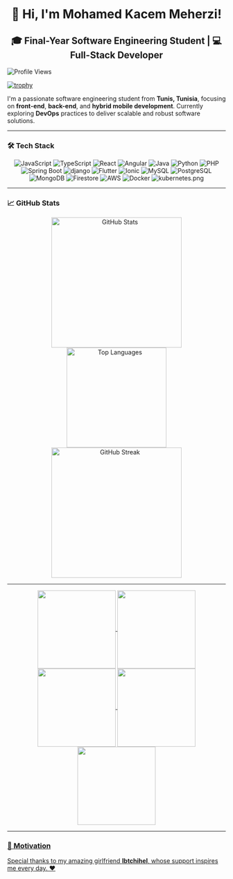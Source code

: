 <div align="center"> <h1>👋 Hi, I'm Mohamed Kacem Meherzi!</h1></div>

<div align="center">
  <h2>🎓 Final-Year Software Engineering Student | 💻 Full-Stack Developer</h2>
</div>

![Profile Views](https://komarev.com/ghpvc/?username=Kacemmeherzi&color=blue)

[![trophy](https://github-profile-trophy.vercel.app/?username=Kacemmeherzi&theme=onedark)](https://github.com/ryo-ma/github-profile-trophy)

I'm a passionate software engineering student from **Tunis, Tunisia**, focusing on **front-end**, **back-end**, and **hybrid mobile development**. Currently exploring **DevOps** practices to deliver scalable and robust software solutions.

---

### 🛠 Tech Stack

<div align="center">
  <img src="https://img.icons8.com/color/64/000000/javascript.png" alt="JavaScript" />
  <img src="https://img.icons8.com/color/64/000000/typescript.png" alt="TypeScript" />
  <img src="https://img.icons8.com/color/64/000000/react-native.png" alt="React" />
  <img src="https://img.icons8.com/color/64/000000/angularjs.png" alt="Angular" />
  <img src="https://img.icons8.com/color/64/000000/java-coffee-cup-logo--v1.png" alt="Java" />
  <img src="https://img.icons8.com/color/64/000000/python--v1.png" alt="Python" />
  <img src="https://img.icons8.com/color/64/000000/php.png" alt="PHP" />
  <img src="https://img.icons8.com/color/64/000000/spring-logo.png" alt="Spring Boot" />
  <img src="https://img.icons8.com/color/64/000000/django.png" alt="django" />
  <img src="https://img.icons8.com/color/64/000000/flutter.png" alt="Flutter" />
  <img src="https://img.icons8.com/ios-filled/64/3880ff/ionic.png" alt="Ionic" />
  <img src="https://img.icons8.com/color/64/000000/mysql-logo.png" alt="MySQL" />
  <img src="https://img.icons8.com/color/64/000000/postgreesql.png" alt="PostgreSQL" />
  <img src="https://img.icons8.com/color/64/000000/mongodb.png" alt="MongoDB" />
  <img src="https://img.icons8.com/color/64/000000/firebase.png" alt="Firestore" />
  <img src="https://img.icons8.com/color/64/000000/amazon-web-services.png" alt="AWS" />
  <img src="https://img.icons8.com/color/64/000000/docker.png" alt="Docker" />
  <img src="https://img.icons8.com/color/64/000000/kubernetes.png" alt="kubernetes.png" />
</div>

---

### 📈 GitHub Stats
<div align="center">
  <img src="https://github-readme-stats.vercel.app/api?username=Kacemmeherzi&show_icons=true&theme=dark" alt="GitHub Stats" style="width: 300px;" />
  <img src="https://github-readme-stats.vercel.app/api/top-langs/?username=Kacemmeherzi&layout=compact&theme=dark" alt="Top Languages" style="width: 230px;" />
  <img src="https://github-readme-streak-stats.herokuapp.com?user=Kacemmeherzi&theme=dark" alt="GitHub Streak" style="width: 300px;" />
</div>

---

<div align="center">
<a href="https://github.com/kacemmeherzi">
<img align="center" src="http://github-profile-summary-cards.vercel.app/api/cards/stats?username=kacemmeherzi&theme=2077" height="180em" />
<img align="center" src="http://github-profile-summary-cards.vercel.app/api/cards/most-commit-language?username=kacemmeherzi&theme=2077" height="180em" />
<img align="center" src="http://github-profile-summary-cards.vercel.app/api/cards/repos-per-language?username=kacemmeherzi&theme=2077" height="180em" />
<img align="center" src="http://github-profile-summary-cards.vercel.app/api/cards/productive-time?username=kacemmeherzi&theme=2077" height="180em" />
<img align="center" src="http://github-profile-summary-cards.vercel.app/api/cards/profile-details?username=kacemmeherzi&theme=2077" height="180em" />
</div>
  
---
### 💖 Motivation
Special thanks to my amazing girlfriend **Ibtchihel**, whose support inspires me every day. ❤️
